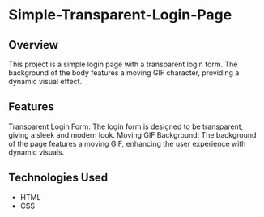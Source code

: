 # Simple-Transparent-Login-Page

## Overview
This project is a simple login page with a transparent login form. The background of the body features a moving GIF character, providing a dynamic visual effect.

## Features
Transparent Login Form: The login form is designed to be transparent, giving a sleek and modern look.
Moving GIF Background: The background of the page features a moving GIF, enhancing the user experience with dynamic visuals.

## Technologies Used
* HTML
* CSS

